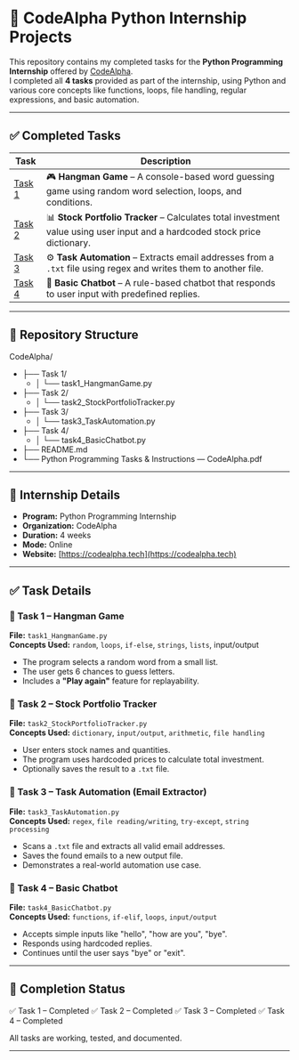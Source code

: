 
# 🐍 CodeAlpha Python Internship Projects 

This repository contains my completed tasks for the **Python Programming Internship** offered by [CodeAlpha](https://codealpha.tech/).  
I completed all **4 tasks** provided as part of the internship, using Python and various core concepts like functions, loops, file handling, regular expressions, and basic automation.

---

## ✅ Completed Tasks

| Task | Description |
|------|-------------|
| [Task 1](./Task%201) | 🎮 **Hangman Game** – A console-based word guessing game using random word selection, loops, and conditions. |
| [Task 2](./Task%202) | 📊 **Stock Portfolio Tracker** – Calculates total investment value using user input and a hardcoded stock price dictionary. |
| [Task 3](./Task%203) | ⚙️ **Task Automation** – Extracts email addresses from a `.txt` file using regex and writes them to another file. |
| [Task 4](./Task%204) | 💬 **Basic Chatbot** – A rule-based chatbot that responds to user input with predefined replies. |

---

##  📁 Repository Structure

CodeAlpha/
- ├── Task 1/
  - │ └── task1_HangmanGame.py
- ├── Task 2/
  - │ └── task2_StockPortfolioTracker.py
- ├── Task 3/
  - │ └── task3_TaskAutomation.py
- ├── Task 4/
  - │ └── task4_BasicChatbot.py
- ├── README.md
- └── Python Programming Tasks & Instructions — CodeAlpha.pdf

---

## 🧠 Internship Details

- **Program:** Python Programming Internship  
- **Organization:** CodeAlpha  
- **Duration:** 4 weeks  
- **Mode:** Online  
- **Website:** [https://codealpha.tech](https://codealpha.tech)

---

## ✅ Task Details

### 🔹 Task 1 – Hangman Game
**File:** `task1_HangmanGame.py`  
**Concepts Used:** `random`, `loops`, `if-else`, `strings`, `lists`, input/output  
- The program selects a random word from a small list.
- The user gets 6 chances to guess letters.
- Includes a **"Play again"** feature for replayability.


### 🔹 Task 2 – Stock Portfolio Tracker
**File:** `task2_StockPortfolioTracker.py`  
**Concepts Used:** `dictionary`, `input/output`, `arithmetic`, `file handling`  
- User enters stock names and quantities.
- The program uses hardcoded prices to calculate total investment.
- Optionally saves the result to a `.txt` file.


### 🔹 Task 3 – Task Automation (Email Extractor)
**File:** `task3_TaskAutomation.py`  
**Concepts Used:** `regex`, `file reading/writing`, `try-except`, `string processing`  
- Scans a `.txt` file and extracts all valid email addresses.
- Saves the found emails to a new output file.
- Demonstrates a real-world automation use case.


### 🔹 Task 4 – Basic Chatbot
**File:** `task4_BasicChatbot.py`  
**Concepts Used:** `functions`, `if-elif`, `loops`, `input/output`  
- Accepts simple inputs like "hello", "how are you", "bye".
- Responds using hardcoded replies.
- Continues until the user says "bye" or "exit".

---

## 🏁 Completion Status

✅ Task 1 – Completed
✅ Task 2 – Completed
✅ Task 3 – Completed
✅ Task 4 – Completed

All tasks are working, tested, and documented.

---
